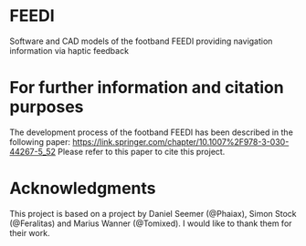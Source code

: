 # FEEDI
Software and CAD models of the footband FEEDI providing navigation information via haptic feedback

# For further information and citation purposes
The development process of the footband FEEDI has been described in the following paper:
https://link.springer.com/chapter/10.1007%2F978-3-030-44267-5_52
Please refer to this paper to cite this project.

# Acknowledgments
This project is based on a project by Daniel Seemer (@Phaiax), Simon Stock (@Feralitas) and Marius Wanner (@Tomixed). I would like to thank them for their work.
